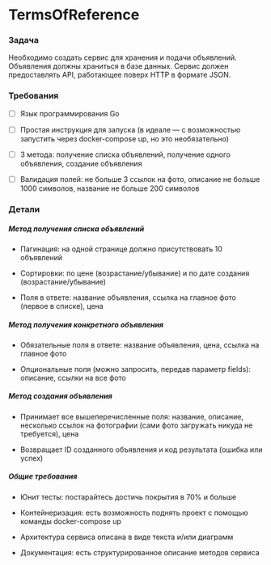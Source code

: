 # TermsOfReference

### Задача
Необходимо создать сервис для хранения и подачи объявлений. Объявления должны храниться в базе данных. Сервис должен предоставлять API, работающее поверх HTTP в формате JSON.

### Требования

- [ ] Язык программирования Go

- [ ] Простая инструкция для запуска (в идеале — с возможностью запустить через docker-compose up, но это необязательно)

- [ ] 3 метода: получение списка объявлений, получение одного объявления, создание объявления

- [ ] Валидация полей: не больше 3 ссылок на фото, описание не больше 1000 символов, название не больше 200 символов

### Детали

##### Метод получения списка объявлений

- Пагинация: на одной странице должно присутствовать 10 объявлений

- Cортировки: по цене (возрастание/убывание) и по дате создания (возрастание/убывание)

- Поля в ответе: название объявления, ссылка на главное фото (первое в списке), цена

##### Метод получения конкретного объявления

- Обязательные поля в ответе: название объявления, цена, ссылка на главное фото

- Опциональные поля (можно запросить, передав параметр fields): описание, ссылки на все фото

##### Метод создания объявления

- Принимает все вышеперечисленные поля: название, описание, несколько ссылок на фотографии (сами фото загружать никуда не требуется), цена

- Возвращает ID созданного объявления и код результата (ошибка или успех)

##### Общие требования 

- Юнит тесты: постарайтесь достичь покрытия в 70% и больше

- Контейнеризация: есть возможность поднять проект с помощью команды docker-compose up

- Архитектура сервиса описана в виде текста и/или диаграмм

- Документация: есть структурированное описание методов сервиса
